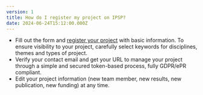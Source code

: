 ```yaml
---
version: 1
title: How do I register my project on IPSP?
date: 2024-06-24T15:12:00.000Z
---
```


- Fill out the form and [register your project](https://dev.ip4sp.org/register) with basic information. To ensure visibility to your project, carefully select keywords for disciplines, themes and types of project.
- Verify your contact email and get your URL to manage your project through a simple and secured token-based process, fully GDPR/ePR compliant.
- Edit your project information (new team member, new results, new publication, new funding) at any time.
